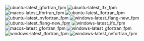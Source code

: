 ![ubuntu-latest_gfortran_fpm](https://img.shields.io/badge/ubuntu--latest_gfortran_fpm-passing-brightgreen) ![ubuntu-latest_ifx_fpm](https://img.shields.io/badge/ubuntu--latest_ifx_fpm-failing-red) ![macos-latest_lfortran_fpm](https://img.shields.io/badge/macos--latest_lfortran_fpm-failing-red) ![ubuntu-latest_lfortran_fpm](https://img.shields.io/badge/ubuntu--latest_lfortran_fpm-failing-red) ![ubuntu-latest_nvfortran_fpm](https://img.shields.io/badge/ubuntu--latest_nvfortran_fpm-failing-red) ![windows-latest_flang-new_fpm](https://img.shields.io/badge/windows--latest_flang--new_fpm-failing-red) ![ubuntu-latest_flang-new_fpm](https://img.shields.io/badge/ubuntu--latest_flang--new_fpm-failing-red) ![windows-latest_ifx_fpm](https://img.shields.io/badge/windows--latest_ifx_fpm-failing-red) ![macos-latest_gfortran_fpm](https://img.shields.io/badge/macos--latest_gfortran_fpm-passing-brightgreen) ![windows-latest_gfortran_fpm](https://img.shields.io/badge/windows--latest_gfortran_fpm-failing-red) ![windows-latest_lfortran_fpm](https://img.shields.io/badge/windows--latest_lfortran_fpm-failing-red) ![windows-latest_nvfortran_fpm](https://img.shields.io/badge/windows--latest_nvfortran_fpm-failing-red)
